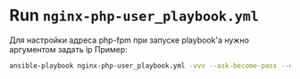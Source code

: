 # Run `nginx-php-user_playbook.yml`
Для настройки адреса php-fpm при запуске playbook'а нужно аргументом задать ip
Пример:
```sh
ansible-playbook nginx-php-user_playbook.yml -vvv --ask-become-pass --extra-vars "php_ip=172.17.7.192"
```
